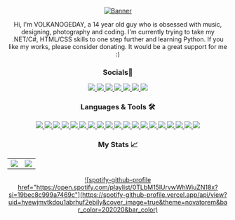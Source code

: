 <div align="center">

<a href="https://github.com/volkanogeday">![Banner](https://user-images.githubusercontent.com/111060829/201402307-3813b2e7-f782-4080-be0a-056399c2af44.png)</a>

Hi, I'm VOLKANOGEDAY, a 14 year old guy who is obsessed with music, designing, photography and coding. I'm currently trying to take my .NET/C#, HTML/CSS skills to one step further and learning Python. If you like my works, please consider donating. It would be a great support for me :)  

### Socials📱
<a href="https://volkanogeday.github.io">
  <img src="https://img.shields.io/badge/volkanogeday.github.io-202020?style=for-the-badge&logo=github&labelColor=101010&logoColor=white" />
</a>
<a href="mailto:vokarakose@gmail.com">
  <img src="https://img.shields.io/badge/vokarakose@gmail.com-202020?style=for-the-badge&logo=gmail&labelColor=101010&logoColor=white" />
</a>
<a href="https://discord.com/users/1000793854456381460">
  <img src="https://img.shields.io/badge/volkanogeday%238060-202020?style=for-the-badge&logo=discord&labelColor=101010&logoColor=white"  />
</a>
<a href="https://www.reddit.com/user/THEVOLKANOGEDAY">
  <img src="https://img.shields.io/badge/THEVOLKANOGEDAY-202020?style=for-the-badge&logo=reddit&labelColor=101010&logoColor=white" />
</a>
  <a href="https://twitter.com/THEVOLKANOGEDAY">
  <img src="https://img.shields.io/badge/@THEVOLKANOGEDAY-202020?style=for-the-badge&logo=twitter&labelColor=101010&logoColor=white" />
</a>
  <a href="https://instagram.com/thevolkanogeday">
  <img src="https://img.shields.io/badge/thevolkanogeday-202020?style=for-the-badge&logo=instagram&labelColor=101010&logoColor=white" />
</a>
  <a href="https://www.buymeacoffee.com/volkanogeday">
  <img src="https://img.shields.io/badge/VOLKANOGEDAY-202020?style=for-the-badge&logo=buy-me-a-coffee&labelColor=101010&logoColor=white" />
</a>

### Languages & Tools 🛠️
<a href="https://volkanogeday.github.io">
  <img src="https://img.shields.io/badge/c%23-202020?style=for-the-badge&logo=csharp&labelColor=101010&logoColor=white"/>
  <img src="https://img.shields.io/badge/.net-202020?style=for-the-badge&logo=dotnet&labelColor=101010&logoColor=white"/>
  <img src="https://img.shields.io/badge/python-202020?style=for-the-badge&logo=python&labelColor=101010&logoColor=white"/>
  <img src="https://img.shields.io/badge/html5-202020?style=for-the-badge&logo=html5&labelColor=101010&logoColor=white"/>
  <img src="https://img.shields.io/badge/css3-202020?style=for-the-badge&logo=css3&labelColor=101010&logoColor=white"/>
  <img src="https://img.shields.io/badge/markdown-202020?style=for-the-badge&logo=markdown&labelColor=101010&logoColor=white"/>
  <img src="https://img.shields.io/badge/git-202020?style=for-the-badge&logo=git&labelColor=101010&logoColor=white"/>
  <img src="https://img.shields.io/badge/github-202020?style=for-the-badge&logo=github&labelColor=101010&logoColor=white"/>
  <img src="https://img.shields.io/badge/visual%20studio-202020?style=for-the-badge&logo=visual-studio&labelColor=101010&logoColor=white"/>
  <img src="https://img.shields.io/badge/visual%20studio%20code-202020?style=for-the-badge&logo=visual-studio-code&labelColor=101010&logoColor=white"/>
  <img src="https://img.shields.io/badge/linux-202020?style=for-the-badge&logo=linux&labelColor=101010&logoColor=white"/>
  <img src="https://img.shields.io/badge/terminal-202020?style=for-the-badge&logo=windows-terminal&labelColor=101010&logoColor=white"/>
  <img src="https://img.shields.io/badge/winui-202020?style=for-the-badge&logo=windows&labelColor=101010&logoColor=white"/>
  <img src="https://img.shields.io/badge/material%20design-202020?style=for-the-badge&logo=android&labelColor=101010&logoColor=white"/>
  <img src="https://img.shields.io/badge/figma-202020?style=for-the-badge&logo=figma&labelColor=101010&logoColor=white" />
  <img src="https://img.shields.io/badge/photoshop-202020?style=for-the-badge&logo=adobe-photoshop&labelColor=101010&logoColor=white"/>
  <img src="https://img.shields.io/badge/affinity%20photo-202020?style=for-the-badge&logo=affinity-photo&labelColor=101010&logoColor=white"/>
  <img src="https://img.shields.io/badge/affinity%20designer-202020?style=for-the-badge&logo=affinity-designer&labelColor=101010&logoColor=white"/>
  <img src="https://img.shields.io/badge/autocad-202020?style=for-the-badge&logo=autodesk&labelColor=101010&logoColor=white"/>
</a>

### My Stats 📈
<a href="https://github.com/volkanogeday">
  <table href="https://github.com/volkanogeday" width="100%">
    <td width="50%" style="border: none">
      <img align="center" src="https://github-readme-stats.vercel.app/api?username=volkanogeday&title_color=101010&text_color=202020&icon_color=202020&show_icons=true&hide_border=true" vertical-align="middle"/>
    </td>
    <td width="50%" style="border: none">
      <img align="center" src="https://github-readme-stats.vercel.app/api/top-langs/?username=volkanogeday&title_color=101010&text_color=202020&layout=compact&hide_border=true" vertical-align="middle"/>
    </td>
  </table>
</a>

<a href="https://open.spotify.com/playlist/0TLbM15lUrvwWhWiuZN18x?si=19bec8c999a7469c">![spotify-github-profile href="https://open.spotify.com/playlist/0TLbM15lUrvwWhWiuZN18x?si=19bec8c999a7469c"](https://spotify-github-profile.vercel.app/api/view?uid=hyewjmvtkdou1abrhuf2ebily&cover_image=true&theme=novatorem&bar_color=202020&bar_color)</a>
